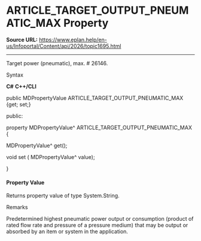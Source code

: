 # ARTICLE_TARGET_OUTPUT_PNEUMATIC_MAX Property

**Source URL:** https://www.eplan.help/en-us/Infoportal/Content/api/2026/topic1695.html

---

Target power (pneumatic), max. # 26146.

Syntax

**C#**
**C++/CLI**


public MDPropertyValue ARTICLE_TARGET_OUTPUT_PNEUMATIC_MAX {get; set;}

public:

property MDPropertyValue^ ARTICLE_TARGET_OUTPUT_PNEUMATIC_MAX {

   MDPropertyValue^ get();

   void set (    MDPropertyValue^ value);

}


#### Property Value

Returns property value of type System.String.

Remarks

Predetermined highest pneumatic power output or consumption (product of rated flow rate and pressure of a pressure medium) that may be output or absorbed by an item or system in the application.
